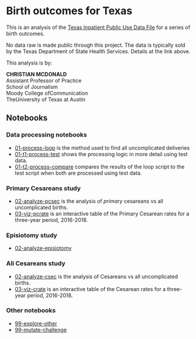 # Birth outcomes for Texas

This is an analysis of the [Texas Inpatient Public Use Data File](https://www.dshs.texas.gov/thcic/hospitals/Inpatientpudf.shtm) for a series of birth outcomes.

No data raw is made public through this project. The data is typically sold by the Texas Department of State Health Services. Details at the link above.

This analysis is by:

**CHRISTIAN MCDONALD**\
Assistant Professor of Practice\
School of Journalism\
Moody College ofCommunication\
TheUniversity of Texas at Austin

## Notebooks

### Data processing notebooks

- [01-process-loop](https://utdata.github.io/thcic-pudf/01-process-loop.html) is the method used to find all uncomplicated deliveries
- [01-t1-process-test](https://utdata.github.io/thcic-pudf/01-t1-process-test.html) shows the processing logic in more detail using test data.
- [01-t2-process-compare](https://utdata.github.io/thcic-pudf/01-t2-process-compare.html) compares the results of the loop script to the test script when both are processed using test data.

### Primary Cesareans study

- [02-analyze-pcsec](https://utdata.github.io/thcic-pudf/02-analyze-pcsec.html) is the analysis of _primary_ cesareans vs all uncomplicated births.
- [03-viz-pcrate](https://utdata.github.io/thcic-pudf/03-viz-pcrate.html) is an interactive table of the Primary Cesarean rates for a three-year period, 2016-2018.

### Episiotomy study

- [02-analyze-episiotomy](https://utdata.github.io/thcic-pudf/02-analyze-episiotomy.html)

### All Cesareans study

- [02-analyze-csec](https://utdata.github.io/thcic-pudf/02-analyze-csec.html) is the analysis of Cesareans vs all uncomplicated births.
- [03-viz-crate](https://utdata.github.io/thcic-pudf/03-viz-crate.html) is an interactive table of the Cesarean rates for a three-year period, 2016-2018.

### Other notebooks

- [99-explore-other](https://utdata.github.io/thcic-pudf/99-explore-other.html)
- [99-mutate-challenge](https://utdata.github.io/thcic-pudf/99-mutate-challenge.html)
